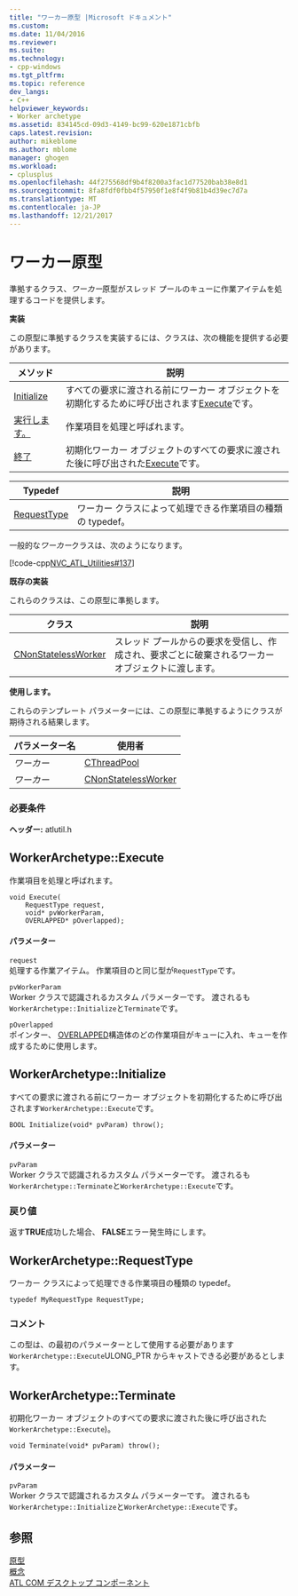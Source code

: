 ```yaml
---
title: "ワーカー原型 |Microsoft ドキュメント"
ms.custom: 
ms.date: 11/04/2016
ms.reviewer: 
ms.suite: 
ms.technology:
- cpp-windows
ms.tgt_pltfrm: 
ms.topic: reference
dev_langs:
- C++
helpviewer_keywords:
- Worker archetype
ms.assetid: 834145cd-09d3-4149-bc99-620e1871cbfb
caps.latest.revision: 
author: mikeblome
ms.author: mblome
manager: ghogen
ms.workload:
- cplusplus
ms.openlocfilehash: 44f275568df9b4f8200a3fac1d77520bab38e8d1
ms.sourcegitcommit: 8fa8fdf0fbb4f57950f1e8f4f9b81b4d39ec7d7a
ms.translationtype: MT
ms.contentlocale: ja-JP
ms.lasthandoff: 12/21/2017
---
```

# <a name="worker-archetype"></a>ワーカー原型
準拠するクラス、*ワーカー*原型がスレッド プールのキューに作業アイテムを処理するコードを提供します。  
  
 **実装**  
  
 この原型に準拠するクラスを実装するには、クラスは、次の機能を提供する必要があります。  
  
|メソッド|説明|  
|------------|-----------------|  
|[Initialize](#initialize)|すべての要求に渡される前にワーカー オブジェクトを初期化するために呼び出されます[Execute](#execute)です。|  
|[実行します。](#execute)|作業項目を処理と呼ばれます。|  
|[終了](#terminate)|初期化ワーカー オブジェクトのすべての要求に渡された後に呼び出された[Execute](#execute)です。|  
  
|Typedef|説明|  
|-------------|-----------------|  
|[RequestType](#requesttype)|ワーカー クラスによって処理できる作業項目の種類の typedef。|  
  
 一般的な*ワーカー*クラスは、次のようになります。  
  
 [!code-cpp[NVC_ATL_Utilities#137](../../atl/codesnippet/cpp/worker-archetype_1.cpp)]  
  
 **既存の実装**  
  
 これらのクラスは、この原型に準拠します。  
  
|クラス|説明|  
|-----------|-----------------|  
|[CNonStatelessWorker](../../atl/reference/cnonstatelessworker-class.md)|スレッド プールからの要求を受信し、作成され、要求ごとに破棄されるワーカー オブジェクトに渡します。|  
  
 **使用します。**  
  
 これらのテンプレート パラメーターには、この原型に準拠するようにクラスが期待される結果します。  
  
|パラメーター名|使用者|  
|--------------------|-------------|  
|*ワーカー*|[CThreadPool](../../atl/reference/cthreadpool-class.md)|  
|*ワーカー*|[CNonStatelessWorker](../../atl/reference/cnonstatelessworker-class.md)|  
  
### <a name="requirements"></a>必要条件  
 **ヘッダー:** atlutil.h  
  
## <a name="execute"></a>WorkerArchetype::Execute
作業項目を処理と呼ばれます。  
  
  
  
```  
void Execute(
    RequestType request,  
    void* pvWorkerParam,  
    OVERLAPPED* pOverlapped);
```  
  
#### <a name="parameters"></a>パラメーター  
 `request`  
 処理する作業アイテム。 作業項目のと同じ型が`RequestType`です。  
  
 `pvWorkerParam`  
 Worker クラスで認識されるカスタム パラメーターです。 渡されるも`WorkerArchetype::Initialize`と`Terminate`です。  
  
 `pOverlapped`  
 ポインター、 [OVERLAPPED](http://msdn.microsoft.com/library/windows/desktop/ms684342)構造体のどの作業項目がキューに入れ、キューを作成するために使用します。  
  
## <a name="initialize"></a>WorkerArchetype::Initialize
すべての要求に渡される前にワーカー オブジェクトを初期化するために呼び出されます`WorkerArchetype::Execute`です。  
```
BOOL Initialize(void* pvParam) throw();
```  
  
#### <a name="parameters"></a>パラメーター  
 `pvParam`  
 Worker クラスで認識されるカスタム パラメーターです。 渡されるも`WorkerArchetype::Terminate`と`WorkerArchetype::Execute`です。  
  
### <a name="return-value"></a>戻り値  
 返す**TRUE**成功した場合、 **FALSE**エラー発生時にします。  
  
## <a name="requesttype"></a>WorkerArchetype::RequestType
ワーカー クラスによって処理できる作業項目の種類の typedef。  
  
```  
typedef MyRequestType RequestType;    
```  
  
### <a name="remarks"></a>コメント  
 この型は、の最初のパラメーターとして使用する必要があります`WorkerArchetype::Execute`ULONG_PTR からキャストできる必要があるとします。  
  
## <a name="terminate"></a>WorkerArchetype::Terminate
初期化ワーカー オブジェクトのすべての要求に渡された後に呼び出された`WorkerArchetype::Execute`)。  
    
``` 
void Terminate(void* pvParam) throw();
```  
  
#### <a name="parameters"></a>パラメーター  
 `pvParam`  
 Worker クラスで認識されるカスタム パラメーターです。 渡されるも`WorkerArchetype::Initialize`と`WorkerArchetype::Execute`です。  
  
## <a name="see-also"></a>参照  
 [原型](../../atl/reference/atl-archetypes.md)   
 [概念](../../atl/active-template-library-atl-concepts.md)   
 [ATL COM デスクトップ コンポーネント](../../atl/atl-com-desktop-components.md)



